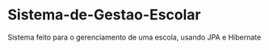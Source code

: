 # Sistema-de-Gestao-Escolar
 Sistema feito para o gerenciamento de uma escola, usando JPA e Hibernate
